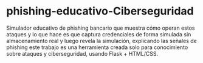 # phishing-educativo-Ciberseguridad
Simulador educativo de phishing bancario que muestra cómo operan estos ataques y lo que hace es que captura credenciales de forma simulada sin almacenamiento real y luego revela la simulación, explicando las señales de phishing este trabajo es una herramienta creada solo para conocimiento sobre ataques y ciberseguridad, usando Flask + HTML/CSS.
